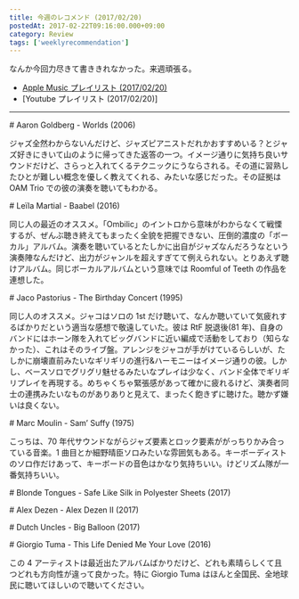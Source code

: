 ```yaml
---
title: 今週のレコメンド (2017/02/20)
postedAt: 2017-02-22T09:16:00.000+09:00
category: Review
tags: ['weeklyrecommendation']
---
```


なんか今回力尽きて書ききれなかった。来週頑張る。

- [Apple Music プレイリスト (2017/02/20)](https://itunes.apple.com/jp/playlist/%E4%BB%8A%E9%80%B1%E3%81%AE%E3%83%AC%E3%82%B3%E3%83%A1%E3%83%B3%E3%83%89-2017-02-20/idpl.7677ae34875745618f38f1d8956d48de)
- \[Youtube プレイリスト (2017/02/20)\]

---

\# Aaron Goldberg - Worlds (2006)

ジャズ全然わからないんだけど、ジャズピアニストだれかおすすめいる？とジャズ好きにきいて山のように帰ってきた返答の一つ。イメージ通りに気持ち良いサウンドだけど、さらっと入れてくるテクニックにうならされる。その道に習熟したひとが難しい概念を優しく教えてくれる、みたいな感じだった。その証拠は OAM Trio での彼の演奏を聴いてもわかる。

\# Leïla Martial - Baabel (2016)

同じ人の最近のオススメ。「Ombilic」のイントロから意味がわからなくて戦慄するが、ぜんぶ聴き終えてもまったく全貌を把握できない、圧倒的濃度の「ボーカル」アルバム。演奏を聴いているとたしかに出自がジャズなんだろうなという演奏陣なんだけど、出力がジャンルを超えすぎてて例えられない。とりあえず聴けアルバム。同じボーカルアルバムという意味では Roomful of Teeth の作品を連想した。

\# Jaco Pastorius - The Birthday Concert (1995)

同じ人のオススメ。ジャコはソロの 1st だけ聴いて、なんか聴いていて気疲れするばかりだという適当な感想で敬遠していた。彼は RtF 脱退後(81 年)、自身のバンドにはホーン隊を入れてビッグバンドに近い編成で活動をしており（知らなかった）、これはそのライブ盤。アレンジをジャコが手がけているらしいが、たしかに崩壊直前みたいなギリギリの進行&ハーモニーはイメージ通りの彼。しかし、ベースソロでグリグリ魅せるみたいなプレイは少なく、バンド全体でギリギリプレイを再現する。めちゃくちゃ緊張感があって確かに疲れるけど、演奏者同士の連携みたいなものがありありと見えて、まったく飽きずに聴けた。聴かず嫌いは良くない。

\# Marc Moulin - Sam’ Suffy (1975)

こっちは、70 年代サウンドながらジャズ要素とロック要素ががっちりかみ合っている音楽。1 曲目とか細野晴臣ソロみたいな雰囲気もある。キーボーディストのソロ作だけあって、キーボードの音色はかなり気持ちいい。けどリズム隊が一番気持ちいい。

\# Blonde Tongues - Safe Like Silk in Polyester Sheets (2017)

\# Alex Dezen - Alex Dezen II (2017)

\# Dutch Uncles - Big Balloon (2017)

\# Giorgio Tuma - This Life Denied Me Your Love (2016)

この 4 アーティストは最近出たアルバムばかりだけど、どれも素晴らしくて且つどれも方向性が違って良かった。特に Giorgio Tuma はほんと全国民、全地球民に聴いてほしいので聴いてください。
